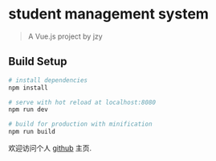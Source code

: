 # student management system

> A Vue.js project by jzy

## Build Setup

``` bash
# install dependencies
npm install

# serve with hot reload at localhost:8080
npm run dev

# build for production with minification
npm run build
```

欢迎访问个人 [github](https://github.com/jiaozhiye/) 主页.
